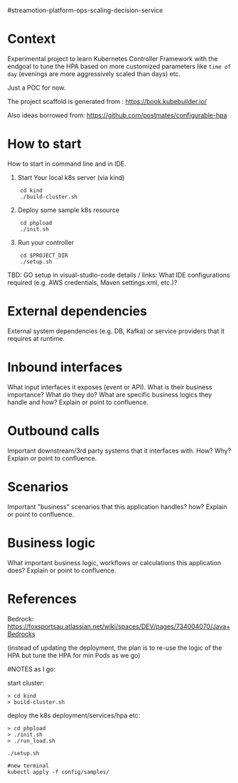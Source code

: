 #streamotion-platform-ops-scaling-decision-service
# Context

Experimental project to learn Kubernetes Controller Framework with the endgoal to tune the HPA 
based on more customized parameters like `time of day` (evenings are more aggressively scaled than days) etc. 

Just a POC for now.

The project scaffold is generated from : https://book.kubebuilder.io/ 

Also ideas borrowed from:
https://github.com/postmates/configurable-hpa 


# How to start
How to start in command line and in IDE.

1. Start Your local k8s server (via kind)

```
    cd kind
    ./build-cluster.sh
```

2. Deploy some sample k8s resource

```
    cd phpload
    ./init.sh
```

3. Run your controller
```
    cd $PROJECT_DIR
    ./setup.sh
```

TBD: GO setup in visual-studio-code details / links: What IDE configurations required (e.g. AWS credentials, Maven settings.xml, etc.)?

# External dependencies
External system dependencies (e.g. DB, Kafka) or service providers that it requires at runtime.

# Inbound interfaces
What input interfaces it exposes (event or API). What is their business importance?
What do they do? What are specific business logics they handle and how?
Explain or point to confluence.

# Outbound calls
Important downstream/3rd party systems that it interfaces with. How? Why?
Explain or point to confluence.

# Scenarios
Important "business" scenarios that this application handles? how? Explain or point to confluence.

# Business logic
What important business logic, workflows or calculations this application does? Explain or point to confluence.

# References
Bedrock: https://foxsportsau.atlassian.net/wiki/spaces/DEV/pages/734004070/Java+Bedrocks






(instead of updating the deployment, the plan is to re-use the logic of the HPA but tune the HPA for min Pods as we go)




#NOTES as I go:

start cluster:

```
> cd kind 
> build-cluster.sh
```

deploy the k8s deployment/services/hpa etc:
```
> cd phpload
> ./init.sh
> ./run_load.sh
```

```
./setup.sh

#new terminal
kubectl apply -f config/samples/
```

